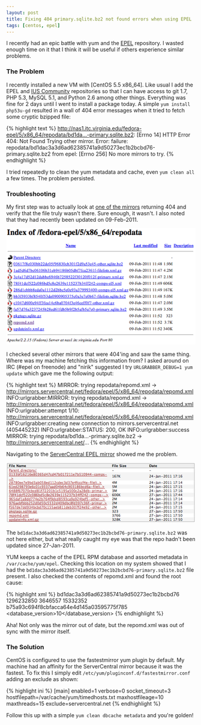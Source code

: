 ```yaml
---
layout: post
title: Fixing 404 primary.sqlite.bz2 not found errors when using EPEL
tags: [centos, epel]
---
```


I recently had an epic battle with yum and the [EPEL][1] repository. I wasted enough
time on it that I think it will be useful if others experience similar problems.

### The Problem ###

I recently installed a new VM with [CentOS 5.5 x86_64]. Like usual I add the EPEL 
and [IUS Community][2] repositories so that I can have access to git 1.7, PHP 5.3,
MySQL 5.1, and Python 2.6 among other things. Everything was fine for 2 days until
I went to install a package today. A simple `yum install php53u-gd` resulted in a 
wall of 404 error messages when it tried to fetch some cryptic bzipped file:

{% highlight text %}
http://nas1.itc.virginia.edu/fedora-epel/5/x86_64/repodata/bd1da...-primary.sqlite.bz2: 
 [Errno 14] HTTP Error 404: Not Found
Trying other mirror.
Error: failure: 
repodata/bd1dac3a3d6ad62385741a9d50273ec1b2bcbd76-primary.sqlite.bz2 from
epel: [Errno 256] No more mirrors to try.
{% endhighlight %}

I tried repeatedly to clean the yum metadata and cache, even `yum clean all` a few times. The problem persisted.


### Troubleshooting ###

My first step was to actually look at [one of the mirrors][3] returning 404 and verify that the file
truly wasn't there. Sure enough, it wasn't. I also noted that they had recently been updated on 09-Feb-2011.

![centos mirror repodata](/images/updatedrepo.png)

I checked several other mirrors that were 404'ing and saw the same thing. Where was my machine fetching 
this information from? I asked around on IRC (#epel on freenode) and "nirik" suggested I try 
`URLGRABBER_DEBUG=1 yum update` which gave me the following output:

{% highlight text %}
MIRROR: trying repodata/repomd.xml -> http://mirrors.servercentral.net/fedora/epel/5/x86_64/repodata/repomd.xml
INFO:urlgrabber:MIRROR: trying repodata/repomd.xml -> http://mirrors.servercentral.net/fedora/epel/5/x86_64/repodata/repomd.xml
INFO:urlgrabber:attempt 1/10: http://mirrors.servercentral.net/fedora/epel/5/x86_64/repodata/repomd.xml
INFO:urlgrabber:creating new connection to mirrors.servercentral.net (405445232)
INFO:urlgrabber:STATUS: 200, OK
INFO:urlgrabber:success
MIRROR: trying repodata/bd1da...-primary.sqlite.bz2 -> http://mirrors.servercentral.net/...
{% endhighlight %}

Navigating to the [ServerCentral EPEL mirror][4] showed me the problem.

![servercentral repodata](/images/repodata.png)

The `bd1dac3a3d6ad62385741a9d50273ec1b2bcbd76-primary.sqlite.bz2` was not here either, but what really caught my
eye was that the repo hadn't been updated since 27-Jan-2011.

YUM keeps a cache of the EPEL RPM database and assorted metadata in `/var/cache/yum/epel`. 
Checking this location on my system showed that I had the `bd1dac3a3d6ad62385741a9d50273ec1b2bcbd76-primary.sqlite.bz2`
file present. I also checked the contents of repomd.xml and found the root cause:

{% highlight xml %}
<data type="primary_db"> 
  <location href="repodata/bd1dac3a3d6ad62385741a9d50273ec1b2bcbd76-primary.sqlite.bz2"/> 
  <checksum type="sha">bd1dac3a3d6ad62385741a9d50273ec1b2bcbd76</checksum> 
  <timestamp>1296232850</timestamp> 
  <size>3646557</size> 
  <open-size>15332352</open-size> 
  <open-checksum type="sha">b75a93c694f8cbfacca64e4d145a03595775f785</open-checksum> 
  <database_version>10</database_version> 
</data>
{% endhighlight %}

Aha! Not only was the mirror out of date, but the repomd.xml was out of sync with the mirror itself.

### The Solution ###

CentOS is configured to use the fastestmirror yum plugin by default. My machine had an affinity for the
ServerCentral mirror because it was the fastest. To fix this I simply edit `/etc/yum/pluginconf.d/fastestmirror.conf`
adding an exclude as shown:

{% highlight ini %}
[main]
enabled=1
verbose=0
socket_timeout=3
hostfilepath=/var/cache/yum/timedhosts.txt
maxhostfileage=10
maxthreads=15
exclude=servercentral.net
{% endhighlight %}

Follow this up with a simple `yum clean dbcache metadata` and you're golden!

[1]: http://fedoraproject.org/wiki/EPEL
[2]: http://iuscommunity.org
[3]: http://nas1.itc.virginia.edu/fedora-epel/5/x86_64/repodata/
[4]: http://mirrors.servercentral.net/fedora/epel/